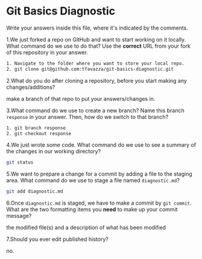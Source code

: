 # Git Basics Diagnostic

Write your answers inside this file, where it's indicated by the comments.

1.We just forked a repo on GitHub and want to start working on it locally.
What command do we use to do that? Use the **correct** URL from your fork of
this repository in your answer.

```sh
1. Navigate to the folder where you want to store your local repo.
2. git clone git@github.com:tfavazza/git-basics-diagnostic.git
```

2.What do you do after cloning a repository, before you start making any
changes/additions?

 make a branch of that repo to put your answers/changes in.

3.What command do we use to create a new branch? Name this branch `response`
    in your answer. Then, how do we switch to that branch?

```sh
1. git branch response
2. git checkout response
```

4.We just wrote some code. What command do we use to see a summary of the
    changes in our working directory?

```sh
git status
```

5.We want to prepare a change for a commit by adding a file to the staging
    area. What command do we use to stage a file named `diagnostic.md`?

```sh
git add diagnostic.md
```

6.Once `diagnostic.md` is staged, we have to make a commit by `git commit`.
What are the two formatting items you **need** to make up your commit message?

the modified file(s) and a description of what has been modified

7.Should you ever edit published history?

no.
